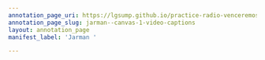 ```yaml
---
annotation_page_uri: https://lgsump.github.io/practice-radio-venceremos/annotations/jarman--canvas-1-video-captions.json
annotation_page_slug: jarman--canvas-1-video-captions
layout: annotation_page
manifest_label: 'Jarman '

---
```

